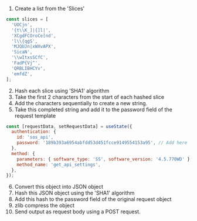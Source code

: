 1. Create a list from the 'Slices'

```js
const slices = [
  'UOCjn',
  '{t\\K_]|{]l|',
  'XCgdFCOroCe[nd',
  'l\\{qgS',
  'MJQUJn|xWXvAPX',
  'SicaN',
  '\\wItxsSCfC',
  'FadP{Vj^',
  'QRBLIBHCYv',
  'emfdZ',
];
```

2. Hash each slice using 'SHA1' algorithm
3. Take the first 2 characters from the start of each hashed slice
4. Add the characters sequentially to create a new string.
5. Take this completed string and add it to the password field of the request template

```js
const [requestData, setRequestData] = useState({
  authentication: {
    id: 'sos_api',
    password: '189b393a6954abfdd53d451fcce9149554153a95', // Add here
  },
  method: {
    parameters: { software_type: 'SS', software_version: '4.5.770WD' },
    method_name: 'get_api_settings',
  },
});
```

6. Convert this object into JSON object
7. Hash this JSON object using the 'SHA1' algorithm 
8. Add this hash to the password field of the original request object
9. zlib compress the object
10. Send output as request body using a POST request. 